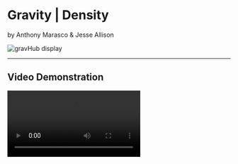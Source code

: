# Gravity | Density

by Anthony Marasco & Jesse Allison

![gravHub display](/images/gravHub.png "gravHub with audience samples")

---- 

## Video Demonstration
![Gravity|Density Demo](GravityDensity.mp4 "Gravity|Density Demo")


